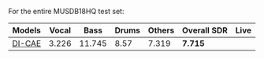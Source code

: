 For the entire MUSDB18HQ test set:


| Models | Vocal | Bass | Drums | Others | Overall SDR | Live |
|------|-----|-----|-----|-----|-----|-----|
|[DI-CAE]()| 3.226 | 11.745 | 8.57 | 7.319 | __7.715__ |
